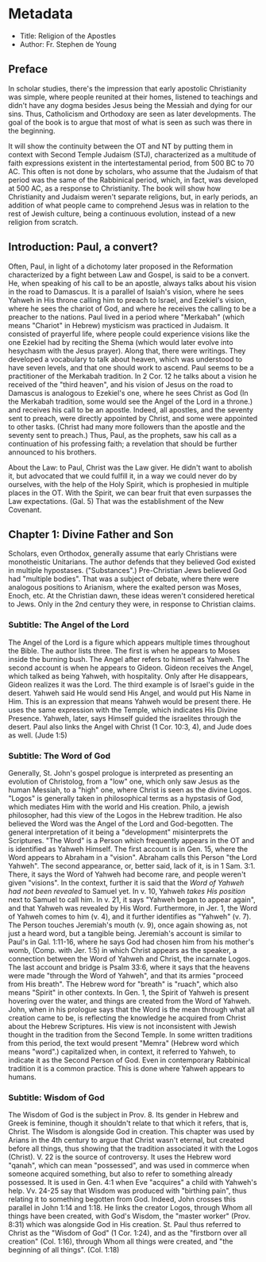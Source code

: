 # Metadata

+ Title: Religion of the Apostles
+ Author: Fr. Stephen de Young

## Preface

In scholar studies, there's the impression that early apostolic Christianity was
simple, where people reunited at their homes, listened to teachings and didn't
have any dogma besides Jesus being the Messiah and dying for our sins. Thus,
Catholicism and Orthodoxy are seen as later developments. The goal of the book
is to argue that most of what is seen as such was there in the beginning.

It will show the continuity between the OT and NT by putting them in context
with Second Temple Judaism (STJ), characterized as a multitude of faith
expressions existent in the intertestamental period, from 500 BC to 70 AC. This
often is not done by scholars, who assume that the Judaism of that period was
the same of the Rabbinical period, which, in fact, was developed at 500 AC, as a
response to Christianity. The book will show how Christianity and Judaism
weren't separate religions, but, in early periods, an addition of what people
came to comprehend Jesus was in relation to the rest of Jewish culture, being a
continuous evolution, instead of a new religion from scratch.

## Introduction: Paul, a convert?

Often, Paul, in light of a dichotomy later proposed in the Reformation
characterized by a fight between Law and Gospel, is said to be a convert. He,
when speaking of his call to be an apostle, always talks about his vision in the
road to Damascus. It is a parallel of Isaiah's vision, where he sees Yahweh in
His throne calling him to preach to Israel, and Ezekiel's vision, where he sees
the chariot of God, and where he receives the calling to be a preacher to the
nations. Paul lived in a period where "Merkabah" (which means "Chariot" in
Hebrew) mysticism was practiced in Judaism. It consisted of prayerful life,
where people could experience visions like the one Ezekiel had by reciting the
Shema (which would later evolve into hesychasm with the Jesus prayer). Along
that, there were writings. They developed a vocabulary to talk about heaven,
which was understood to have seven levels, and that one should work to ascend.
Paul seems to be a practitioner  of the Merkabah tradition. In 2 Cor. 12 he
talks about a vision he received of the "third heaven", and his vision of Jesus
on the road to Damascus is analogous to Ezekiel's one, where he sees Christ as
God (In the Merkabah tradition, some would see the Angel of the Lord in a
throne.) and receives his call to be an apostle. Indeed, all apostles, and the
seventy sent to preach, were directly appointed by Christ, and some were
appointed to other tasks. (Christ had many more followers than the apostle and
the seventy sent to preach.) Thus, Paul, as the prophets, saw his call as a
continuation of his professing faith; a revelation that should be further
announced to his brothers.

About the Law: to Paul, Christ was the Law giver. He didn't want to abolish it,
but advocated that we could fulfill it, in a way we could never do by ourselves,
with the help of the Holy Spirit, which is prophesied in multiple places in the
OT. With the Spirit, we can bear fruit that even surpasses the Law expectations.
(Gal. 5) That was the establishment of the New Covenant.

## Chapter 1: Divine Father and Son

Scholars, even Orthodox, generally assume that early Christians were
monotheistic Unitarians. The author defends that they believed God existed in
multiple hypostases. ("Substances".) Pre-Christian Jews believed God had
"multiple bodies". That was a subject of debate, where there were analogous
positions to Arianism, where the exalted person was Moses, Enoch, etc. At the
Christian dawn, these ideas weren't considered heretical to Jews. Only in the
2nd century they were, in response to Christian claims.

### Subtitle: The Angel of the Lord

The Angel of the Lord is a figure which appears multiple times throughout the
Bible. The author lists three. The first is when he appears to Moses inside the
burning bush. The Angel after refers to himself as Yahweh. The second account is
when he appears to Gideon. Gideon receives the Angel, which talked as being
Yahweh, with hospitality. Only after He disappears, Gideon realizes it was the
Lord. The third example is of Israel's guide in the desert. Yahweh said He would
send His Angel, and would put His Name in Him. This is an expression that means
Yahweh would be present there. He uses the same expression with the Temple,
which indicates His Divine Presence. Yahweh, later, says Himself guided the
israelites through the desert. Paul also links the Angel with Christ (1 Cor.
10:3, 4), and Jude does as well. (Jude 1:5)

### Subtitle: The Word of God

Generally, St. John's gospel prologue is interpreted as presenting an evolution
of Christolog, from a "low" one, which only saw Jesus as the human Messiah, to a
"high" one, where Christ is seen as the divine Logos. "Logos" is generally taken
in philosophical terms as a hypstasis of God, which mediates Him with the world
and His creation. Philo, a jewish philosopher, had this view of the Logos in the
Hebrew tradition. He also believed the Word was the Angel of the Lord and
God-begotten. The general interpretation of it being a "development"
misinterprets the Scriptures. "The Word" is a Person which frequently appears in
the OT and is identified as Yahweh Himself. The first account is in Gen. 15,
where the Word appears to Abraham in a "vision". Abraham calls this Person "the
Lord Yahweh". The second appearance, or, better said, lack of it, is in 1 Sam.
3:1. There, it says the Word of Yahweh had become rare, and people weren't given
"visions". In the context, further it is said that the _Word of Yahweh had not
been revealed_ to Samuel yet. In v. 10, Yahweh _takes His position_ next to
Samuel to call him. In v. 21, it says "Yahweh began to appear again", and that
Yahweh was revealed by His Word. Furthermore, in Jer. 1, the Word of Yahweh
comes to him (v. 4), and it further identifies as "Yahweh" (v. 7). The Person
touches Jeremiah's mouth (v. 9), once again showing as, not just a heard word,
but a tangible being. Jeremiah's account is similar to Paul's in Gal. 1:11-16,
where he says God had chosen him from his mother's womb, (Comp. with Jer. 1:5)
in which Christ appears as the speaker, a connection between the Word of Yahweh
and Christ, the incarnate Logos. The last account and bridge is Psalm 33:6,
where it says that the heavens were made "through the Word of Yahweh", and that
its armies "proceed from His breath". The Hebrew word for "breath" is "ruach",
which also means "Spirit" in other contexts. In Gen. 1, the Spirit of Yahweh is
present hovering over the water, and things are created from the Word of Yahweh.
John, when in his prologue says that the Word is the mean through what all
creation came to be, is reflecting the knowledge he acquired from Christ about
the Hebrew Scriptures. His view is not inconsistent with Jewish thought in the
tradition from the Second Temple. In some written traditions from this period,
the text would present "Memra" (Hebrew word which means "word".) capitalized
when, in context, it referred to Yahweh, to indicate it as the Second Person of
God. Even in contemporary Rabbinical tradition it is a common practice. This is
done where Yahweh appears to humans.

### Subtitle: Wisdom of God

The Wisdom of God is the subject in Prov. 8. Its gender in Hebrew and Greek is
feminine, though it shouldn't relate to that which it refers, that is, Christ.
The Wisdom is alongside God in creation. This chapter was used by Arians in the
4th century to argue that Christ wasn't eternal, but created before all things,
thus showing that the tradition associated it with the Logos (Christ). V. 22 is
the source of controversy. It uses the Hebrew word "qanah", which can mean
"possessed", and was used in commerce when someone acquired something, but also
to refer to something already possessed. It is used in Gen. 4:1 when Eve
"acquires" a child with Yahweh's help. Vv. 24-25 say that Wisdom was produced
with "birthing pain", thus relating it to something begotten from God. Indeed,
John crosses this parallel in John 1:14 and 1:18. He links the creator Logos,
through Whom all things have been created, with God's Wisdom, the "master
worker" (Prov. 8:31) which was alongside God in His creation. St. Paul thus
referred to Christ as the "Wisdom of God" (1 Cor. 1:24), and as the "firstborn
over all creation" (Col. 1:16), through Whom all things were created, and "the
beginning of all things". (Col. 1:18)
